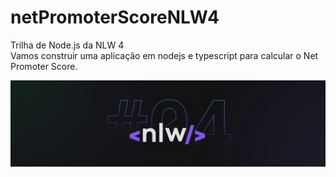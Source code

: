 # netPromoterScoreNLW4
Trilha de Node.js da NLW 4
</br>Vamos construir uma aplicação em nodejs e typescript para calcular o Net Promoter Score.


![NLW#4](https://github.com/Daniel-Anjos/netPromoterScoreNLW4/blob/main/NLW04.png)

